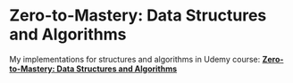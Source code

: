 # Zero-to-Mastery: Data Structures and Algorithms

My implementations for structures and algorithms in Udemy course: [**Zero-to-Mastery: Data Structures and Algorithms**](https://www.udemy.com/course/master-the-coding-interview-data-structures-algorithms)